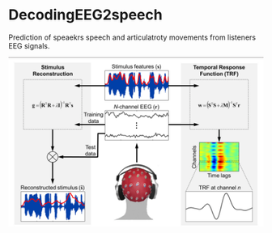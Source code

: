 # DecodingEEG2speech
 Prediction of speaekrs speech and articulatroty movements from listeners EEG signals.

![alt text](https://github.com/sankar-mukherjee/DecodingEEG2speech/blob/master/7-Figure1-1.png)
